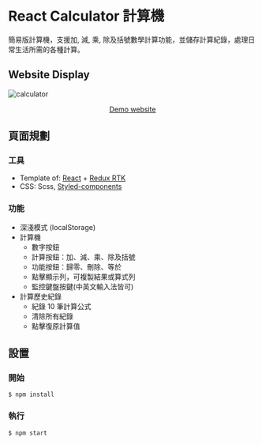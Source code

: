 # React Calculator 計算機

簡易版計算機，支援加, 減, 乘, 除及括號數學計算功能，並儲存計算紀錄，處理日常生活所需的各種計算。

## Website Display
![calculator](https://user-images.githubusercontent.com/87239200/201577943-11e16c71-b2d7-40e5-913c-938d08f03d81.png)

<p align="center"><a href="https://meganxli.github.io/react-calculator/" target="_blank">Demo website</a></p>


## 頁面規劃

### 工具

- Template of: [React](https://react.dev/) + [Redux RTK](https://redux-toolkit.js.org/rtk-query/overview)
- CSS: Scss, [Styled-components](https://styled-components.com/)

### 功能

- 深淺模式 (localStorage)
- 計算機
  - 數字按鈕
  - 計算按鈕：加、減、乘、除及括號
  - 功能按鈕：歸零、刪除、等於
  - 點擊顯示列，可複製結果或算式列
  - 監控鍵盤按鍵(中英文輸入法皆可)
- 計算歷史紀錄
  - 紀錄 10 筆計算公式
  - 清除所有紀錄
  - 點擊復原計算值

## 設置

### 開始
```
$ npm install
```

### 執行
```
$ npm start
```
